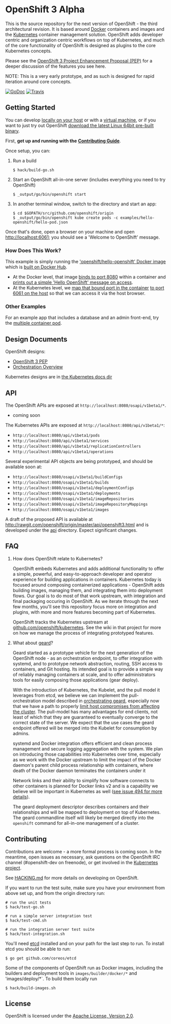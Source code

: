 OpenShift 3 Alpha
=================

This is the source repository for the next version of OpenShift - the third architectural revision.  It is based around [Docker](https://www.docker.io) containers and images and the [Kubernetes](https://github.com/GoogleCloudPlatform/kubernetes) container management solution.  OpenShift adds developer  centric and organization centric workflows on top of Kubernetes, and much of the core functionality of OpenShift is designed as plugins to the core Kubernetes concepts.

Please see the [OpenShift 3 Project Enhancement Proposal (PEP)](https://github.com/openshift/openshift-pep/blob/master/openshift-pep-013-openshift-3.md) for a deeper discussion of the features you see here.

NOTE: This is a very early prototype, and as such is designed for rapid iteration around core concepts.

[![GoDoc](https://godoc.org/github.com/openshift/origin?status.png)](https://godoc.org/github.com/openshift/origin)
[![Travis](https://travis-ci.org/openshift/origin.svg?branch=master)](https://travis-ci.org/openshift/origin)

Getting Started
---------------
You can develop [locally on your host](CONTRIBUTING.adoc#develop-locally-on-your-host) or with a [virtual machine](CONTRIBUTING.adoc#develop-on-virtual-machine-using-vagrant), or if you want to just try out OpenShift [download the latest Linux 64bit pre-built binary](CONTRIBUTING.adoc#download-from-github).

First, **get up and running with the** [**Contributing Guide**](CONTRIBUTING.adoc). 

Once setup, you can:

1.  Run a build

        $ hack/build-go.sh

2.  Start an OpenShift all-in-one server (includes everything you need to try OpenShift)

        $ _output/go/bin/openshift start

3.  In another terminal window, switch to the directory and start an app:

        $ cd $GOPATH/src/github.com/openshift/origin
        $ _output/go/bin/openshift kube create pods -c examples/hello-openshift/hello-pod.json

Once that's done, open a browser on your machine and open [http://localhost:6061](http://localhost:6061); you should see a 'Welcome to OpenShift' message.

### How Does This Work?

This example is simply running the ['openshift/hello-openshift' Docker image](https://github.com/openshift/origin/blob/master/examples/hello-openshift/hello-pod.json#L11) which is [built on Docker Hub](https://registry.hub.docker.com/u/openshift/hello-openshift/).

* At the Docker level, that image [binds to port 8080](https://github.com/openshift/origin/blob/master/examples/hello-openshift/hello_openshift.go#L16) within a container and [prints out a simple 'Hello OpenShift' message on access](https://github.com/openshift/origin/blob/master/examples/hello-openshift/hello_openshift.go#L9).
* At the Kubernetes level, we [map that bound port in the container](https://github.com/openshift/origin/blob/master/examples/hello-openshift/hello-pod.json#L13) [to port 6061 on the host](https://github.com/openshift/origin/blob/master/examples/hello-openshift/hello-pod.json#L14) so that we can access it via the host browser.

### Other Examples
For an example app that includes a database and an admin front-end, try the [multiple container pod](https://github.com/openshift/origin/blob/master/examples/test-pod-multi.json). 

Design Documents
----------------

OpenShift designs:

* [OpenShift 3 PEP](https://github.com/openshift/openshift-pep/blob/master/openshift-pep-013-openshift-3.md)
* [Orchestration Overview](https://github.com/openshift/origin/blob/master/docs/orchestration.md)

Kubernetes designs are in [the Kubernetes docs dir](https://github.com/GoogleCloudPlatform/kubernetes/blob/master/docs/)

API
---

The OpenShift APIs are exposed at `http://localhost:8080/osapi/v1beta1/*`.

* coming soon

The Kubernetes APIs are exposed at `http://localhost:8080/api/v1beta1/*`:

* `http://localhost:8080/api/v1beta1/pods`
* `http://localhost:8080/api/v1beta1/services`
* `http://localhost:8080/api/v1beta1/replicationControllers`
* `http://localhost:8080/api/v1beta1/operations`

Several experimental API objects are being prototyped, and should be available soon at:

* `http://localhost:8080/osapi/v1beta1/buildConfigs`
* `http://localhost:8080/osapi/v1beta1/builds`
* `http://localhost:8080/osapi/v1beta1/deploymentConfigs`
* `http://localhost:8080/osapi/v1beta1/deployments`
* `http://localhost:8080/osapi/v1beta1/imageRepositories`
* `http://localhost:8080/osapi/v1beta1/imageRepositoryMappings`
* `http://localhost:8080/osapi/v1beta1/images`

A draft of the proposed API is available at http://rawgit.com/openshift/origin/master/api/openshift3.html and is developed under the [api](./api) directory.  Expect significant changes.


FAQ
---

1. How does OpenShift relate to Kubernetes?

    OpenShift embeds Kubernetes and adds additional functionality to offer a simple, powerful, and easy-to-approach developer and operator experience for building applications in containers.  Kubernetes today is focused around composing containerized applications - OpenShift adds building images, managing them, and integrating them into deployment flows.  Our goal is to do most of that work upstream, with integration and final packaging occuring in OpenShift.  As we iterate through the next few months, you'll see this repository focus more on integration and plugins, with more and more features becoming part of Kubernetes.

    OpenShift tracks the Kubernetes upstream at [github.com/openshift/kubernetes](https://github.com/openshift/kubernetes).  See the wiki in that project for more on how we manage the process of integrating prototyped features.

2. What about [geard](https://github.com/openshift/geard)?

    Geard started as a prototype vehicle for the next generation of the OpenShift node - as an orchestration endpoint, to offer integration with systemd, and to prototype network abstraction, routing, SSH access to containers, and Git hosting.  Its intended goal is to provide a simple way of reliably managing containers at scale, and to offer administrators tools for easily composing those applications (gear deploy).

    With the introduction of Kubernetes, the Kubelet, and the pull model it leverages from etcd, we believe we can implement the pull-orchestration model described in [orchestrating geard](https://github.com/openshift/geard/blob/master/docs/orchestrating_geard.md), especially now that we have a path to properly [limit host compromises from affecting the cluster](https://github.com/GoogleCloudPlatform/kubernetes/pull/860).  The pull-model has many advantages for end clients, not least of which that they are guaranteed to eventually converge to the correct state of the server.  We expect that the use cases the geard endpoint offered will be merged into the Kubelet for consumption by admins.

    systemd and Docker integration offers efficient and clean process management and secure logging aggregation with the system.  We plan on introducing those capabilities into Kubernetes over time, especially as we work with the Docker upstream to limit the impact of the Docker daemon's parent child process relationship with containers, where death of the Docker daemon terminates the containers under it

    Network links and their ability to simplify how software connects to other containers is planned for Docker links v2 and is a capability we believe will be important in Kubernetes as well ([see issue 494 for more details](https://github.com/GoogleCloudPlatform/kubernetes/issues/494)).

    The geard deployment descriptor describes containers and their relationships and will be mapped to deployment on top of Kubernetes.  The geard commandline itself will likely be merged directly into the `openshift` command for all-in-one management of a cluster.


Contributing
------------

Contributions are welcome - a more formal process is coming soon.  In the meantime, open issues as necessary, ask questions on the OpenShift IRC channel (#openshift-dev on freenode), or get involved in the [Kubernetes project](https://github.com/GoogleCloudPlatform/kubernetes).

See [HACKING.md](https://github.com/openshift/origin/blob/master/HACKING.md) for more details on developing on OpenShift.

If you want to run the test suite, make sure you have your environment from above set up, and from the origin directory run:

```
# run the unit tests
$ hack/test-go.sh

# run a simple server integration test
$ hack/test-cmd.sh

# run the integration server test suite
$ hack/test-integration.sh
```

You'll need [etcd](https://github.com/coreos/etcd) installed and on your path for the last step to run.  To install etcd you should be able to run:

```
$ go get github.com/coreos/etcd
```

Some of the components of OpenShift run as Docker images, including the builders and deployment tools in `images/builder/docker/*` and 'images/deploy/*`.  To build them locally run

```
$ hack/build-images.sh
```


License
-------

OpenShift is licensed under the [Apache License, Version 2.0](http://www.apache.org/licenses/).
